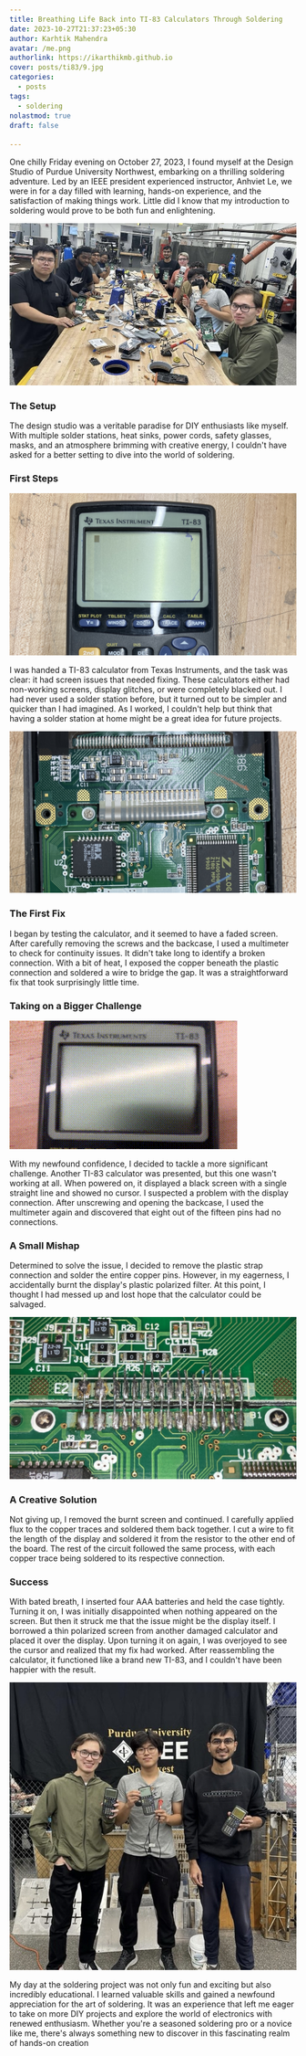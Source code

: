 ```yaml
---
title: Breathing Life Back into TI-83 Calculators Through Soldering
date: 2023-10-27T21:37:23+05:30
author: Karhtik Mahendra
avatar: /me.png
authorlink: https://ikarthikmb.github.io
cover: posts/ti83/9.jpg
categories:
  - posts
tags:
  - soldering
nolastmod: true
draft: false

---
```


One chilly Friday evening on October 27, 2023, I found myself at the Design Studio of Purdue University Northwest, embarking on a thrilling soldering adventure. Led by an IEEE president experienced instructor, Anhviet Le, we were in for a day filled with learning, hands-on experience, and the satisfaction of making things work. Little did I know that my introduction to soldering would prove to be both fun and enlightening.

![group holding ti83](https://raw.githubusercontent.com/Ikarthikmb/ikarthikmb.github.io/master/static/posts/ti83/12.jpg)

### The Setup

The design studio was a veritable paradise for DIY enthusiasts like myself. With multiple solder stations, heat sinks, power cords, safety glasses, masks, and an atmosphere brimming with creative energy, I couldn't have asked for a better setting to dive into the world of soldering.

### First Steps

![ti83 damaged](https://raw.githubusercontent.com/Ikarthikmb/ikarthikmb.github.io/master/static/posts/ti83/1.jpg#left) 

I was handed a TI-83 calculator from Texas Instruments, and the task was clear: it had screen issues that needed fixing. These calculators either had non-working screens, display glitches, or were completely blacked out. I had never used a solder station before, but it turned out to be simpler and quicker than I had imagined. As I worked, I couldn't help but think that having a solder station at home might be a great idea for future projects.

![cal internal](https://raw.githubusercontent.com/Ikarthikmb/ikarthikmb.github.io/master/static/posts/ti83/3.jpg)

### The First Fix
I began by testing the calculator, and it seemed to have a faded screen. After carefully removing the screws and the backcase, I used a multimeter to check for continuity issues. It didn't take long to identify a broken connection. With a bit of heat, I exposed the copper beneath the plastic connection and soldered a wire to bridge the gap. It was a straightforward fix that took surprisingly little time.

### Taking on a Bigger Challenge

![blank screen ti83](https://raw.githubusercontent.com/Ikarthikmb/ikarthikmb.github.io/master/static/posts/ti83/7.gif#center)

With my newfound confidence, I decided to tackle a more significant challenge. Another TI-83 calculator was presented, but this one wasn't working at all. When powered on, it displayed a black screen with a single straight line and showed no cursor. I suspected a problem with the display connection. After unscrewing and opening the backcase, I used the multimeter again and discovered that eight out of the fifteen pins had no connections.

### A Small Mishap
Determined to solve the issue, I decided to remove the plastic strap connection and solder the entire copper pins. However, in my eagerness, I accidentally burnt the display's plastic polarized filter. At this point, I thought I had messed up and lost hope that the calculator could be salvaged.

![cal internal all soldered](https://raw.githubusercontent.com/Ikarthikmb/ikarthikmb.github.io/master/static/posts/ti83/9.jpg)

### A Creative Solution
Not giving up, I removed the burnt screen and continued. I carefully applied flux to the copper traces and soldered them back together. I cut a wire to fit the length of the display and soldered it from the resistor to the other end of the board. The rest of the circuit followed the same process, with each copper trace being soldered to its respective connection.

### Success
With bated breath, I inserted four AAA batteries and held the case tightly. Turning it on, I was initially disappointed when nothing appeared on the screen. But then it struck me that the issue might be the display itself. I borrowed a thin polarized screen from another damaged calculator and placed it over the display. Upon turning it on again, I was overjoyed to see the cursor and realized that my fix had worked. After reassembling the calculator, it functioned like a brand new TI-83, and I couldn't have been happier with the result.

![final showcase](https://raw.githubusercontent.com/Ikarthikmb/ikarthikmb.github.io/master/static/posts/ti83/14.jpg)

My day at the soldering project was not only fun and exciting but also incredibly educational. I learned valuable skills and gained a newfound appreciation for the art of soldering. It was an experience that left me eager to take on more DIY projects and explore the world of electronics with renewed enthusiasm. Whether you're a seasoned soldering pro or a novice like me, there's always something new to discover in this fascinating realm of hands-on creation

